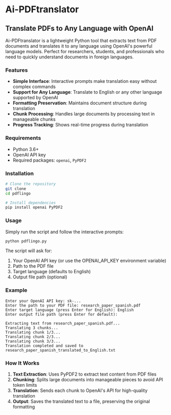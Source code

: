 # Ai-PDFtranslator
 
## Translate PDFs to Any Language with OpenAI

Ai-PDFtranslator is a lightweight Python tool that extracts text from PDF documents and translates it to any language using OpenAI's powerful language models. Perfect for researchers, students, and professionals who need to quickly understand documents in foreign languages.



### Features

- **Simple Interface**: Interactive prompts make translation easy without complex commands
- **Support for Any Language**: Translate to English or any other language supported by OpenAI
- **Formatting Preservation**: Maintains document structure during translation
- **Chunk Processing**: Handles large documents by processing text in manageable chunks
- **Progress Tracking**: Shows real-time progress during translation


### Requirements

- Python 3.6+
- OpenAI API key
- Required packages: `openai`, `PyPDF2`

### Installation

```bash
# Clone the repository
git clone 
cd pdflingo

# Install dependencies
pip install openai PyPDF2
```

### Usage

Simply run the script and follow the interactive prompts:

```bash
python pdflingo.py
```

The script will ask for:
1. Your OpenAI API key (or use the OPENAI_API_KEY environment variable)
2. Path to the PDF file
3. Target language (defaults to English)
4. Output file path (optional)


### Example

```
Enter your OpenAI API key: sk-...
Enter the path to your PDF file: research_paper_spanish.pdf
Enter target language (press Enter for English): English
Enter output file path (press Enter for default): 

Extracting text from research_paper_spanish.pdf...
Translating 3 chunks...
Translating chunk 1/3...
Translating chunk 2/3...
Translating chunk 3/3...
Translation completed and saved to research_paper_spanish_translated_to_English.txt
```

### How It Works

1. **Text Extraction**: Uses PyPDF2 to extract text content from PDF files
2. **Chunking**: Splits large documents into manageable pieces to avoid API token limits
3. **Translation**: Sends each chunk to OpenAI's API for high-quality translation
4. **Output**: Saves the translated text to a file, preserving the original formatting


